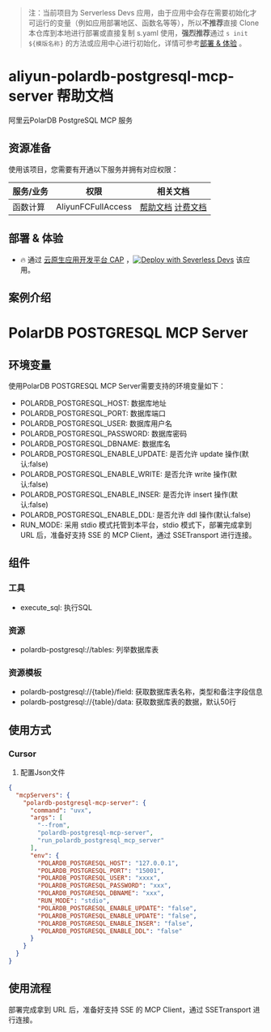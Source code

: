 
> 注：当前项目为 Serverless Devs 应用，由于应用中会存在需要初始化才可运行的变量（例如应用部署地区、函数名等等），所以**不推荐**直接 Clone 本仓库到本地进行部署或直接复制 s.yaml 使用，**强烈推荐**通过 `s init ${模版名称}` 的方法或应用中心进行初始化，详情可参考[部署 & 体验](#部署--体验) 。

# aliyun-polardb-postgresql-mcp-server 帮助文档

<description>

阿里云PolarDB PostgreSQL MCP 服务


</description>


## 资源准备

使用该项目，您需要有开通以下服务并拥有对应权限：

<service>



| 服务/业务 |  权限  | 相关文档 |
| --- |  --- | --- |
| 函数计算 |  AliyunFCFullAccess | [帮助文档](https://help.aliyun.com/product/2508973.html) [计费文档](https://help.aliyun.com/document_detail/2512928.html) |

</service>

<remark>



</remark>

<disclaimers>



</disclaimers>

## 部署 & 体验

<appcenter>

- :fire: 通过 [云原生应用开发平台 CAP](https://cap.console.aliyun.com/template-detail?template=aliyun-hologres-mcp-server) ，[![Deploy with Severless Devs](https://img.alicdn.com/imgextra/i1/O1CN01w5RFbX1v45s8TIXPz_!!6000000006118-55-tps-95-28.svg)](https://cap.console.aliyun.com/template-detail?template=aliyun-hologres-mcp-server) 该应用。

</appcenter>
<deploy>


</deploy>

## 案例介绍

<appdetail id="flushContent">

# PolarDB POSTGRESQL MCP Server

## 环境变量
使用PolarDB POSTGRESQL MCP Server需要支持的环境变量如下：
* POLARDB_POSTGRESQL_HOST: 数据库地址
* POLARDB_POSTGRESQL_PORT: 数据库端口
* POLARDB_POSTGRESQL_USER: 数据库用户名
* POLARDB_POSTGRESQL_PASSWORD: 数据库密码
* POLARDB_POSTGRESQL_DBNAME: 数据库名
* POLARDB_POSTGRESQL_ENABLE_UPDATE: 是否允许 update 操作(默认:false)
* POLARDB_POSTGRESQL_ENABLE_WRITE:  是否允许 write 操作(默认:false)
* POLARDB_POSTGRESQL_ENABLE_INSER:  是否允许 insert 操作(默认:false)
* POLARDB_POSTGRESQL_ENABLE_DDL:  是否允许 ddl 操作(默认:false)
* RUN_MODE: 采用 stdio 模式托管到本平台，stdio 模式下，部署完成拿到 URL 后，准备好支持 SSE 的 MCP Client，通过 SSETransport 进行连接。

## 组件
### 工具
* execute_sql: 执行SQL
### 资源
* polardb-postgresql://tables: 列举数据库表
### 资源模板
* polardb-postgresql://{table}/field: 获取数据库表名称，类型和备注字段信息
* polardb-postgresql://{table}/data:  获取数据库表的数据，默认50行
## 使用方式
### Cursor
1. 配置Json文件
```json
{
  "mcpServers": {
    "polardb-postgresql-mcp-server": {
      "command": "uvx",
      "args": [
        "--from",
        "polardb-postgresql-mcp-server",
        "run_polardb_postgresql_mcp_server"
      ],
      "env": {
        "POLARDB_POSTGRESQL_HOST": "127.0.0.1",
        "POLARDB_POSTGRESQL_PORT": "15001",
        "POLARDB_POSTGRESQL_USER": "xxxx",
        "POLARDB_POSTGRESQL_PASSWORD": "xxx",
        "POLARDB_POSTGRESQL_DBNAME": "xxx",
        "RUN_MODE": "stdio",
        "POLARDB_POSTGRESQL_ENABLE_UPDATE": "false",
        "POLARDB_POSTGRESQL_ENABLE_UPDATE": "false",
        "POLARDB_POSTGRESQL_ENABLE_INSER": "false",
        "POLARDB_POSTGRESQL_ENABLE_DDL": "false"
      }
    }
  }
}
```


</appdetail>




## 使用流程

<usedetail id="flushContent">

部署完成拿到 URL 后，准备好支持 SSE 的 MCP Client，通过 SSETransport 进行连接。

</usedetail>









